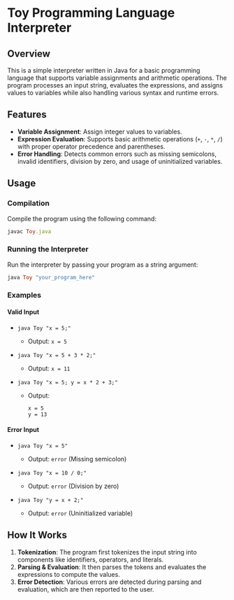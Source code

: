 # Toy Programming Language Interpreter

## Overview

This is a simple interpreter written in Java for a basic programming language that supports variable assignments and arithmetic operations. The program processes an input string, evaluates the expressions, and assigns values to variables while also handling various syntax and runtime errors.

## Features

- **Variable Assignment**: Assign integer values to variables.
- **Expression Evaluation**: Supports basic arithmetic operations (`+`, `-`, `*`, `/`) with proper operator precedence and parentheses.
- **Error Handling**: Detects common errors such as missing semicolons, invalid identifiers, division by zero, and usage of uninitialized variables.

## Usage

### Compilation

Compile the program using the following command:
```rb
javac Toy.java
```

### Running the Interpreter

Run the interpreter by passing your program as a string argument:

```rb
java Toy "your_program_here"
```

### Examples

#### Valid Input

- `java Toy "x = 5;"` 
  - Output: `x = 5`
  
- `java Toy "x = 5 + 3 * 2;"` 
  - Output: `x = 11`
  
- `java Toy "x = 5; y = x * 2 + 3;"` 
  - Output: 
    ```
    x = 5
    y = 13
    ```

#### Error Input

- `java Toy "x = 5"` 
  - Output: `error` (Missing semicolon)
  
- `java Toy "x = 10 / 0;"` 
  - Output: `error` (Division by zero)
  
- `java Toy "y = x + 2;"` 
  - Output: `error` (Uninitialized variable)

## How It Works

1. **Tokenization**: The program first tokenizes the input string into components like identifiers, operators, and literals.
2. **Parsing & Evaluation**: It then parses the tokens and evaluates the expressions to compute the values.
3. **Error Detection**: Various errors are detected during parsing and evaluation, which are then reported to the user.
